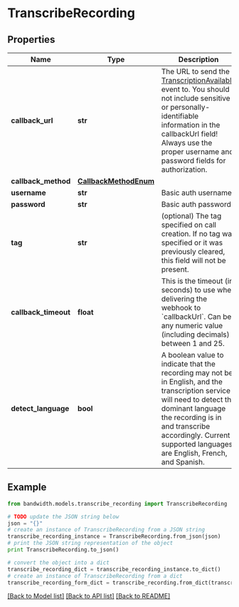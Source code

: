 # TranscribeRecording


## Properties
Name | Type | Description | Notes
------------ | ------------- | ------------- | -------------
**callback_url** | **str** | The URL to send the [TranscriptionAvailable](/docs/voice/webhooks/transcriptionAvailable) event to. You should not include sensitive or personally-identifiable information in the callbackUrl field! Always use the proper username and password fields for authorization. | [optional] 
**callback_method** | [**CallbackMethodEnum**](CallbackMethodEnum.md) |  | [optional] 
**username** | **str** | Basic auth username. | [optional] 
**password** | **str** | Basic auth password. | [optional] 
**tag** | **str** | (optional) The tag specified on call creation. If no tag was specified or it was previously cleared, this field will not be present. | [optional] 
**callback_timeout** | **float** | This is the timeout (in seconds) to use when delivering the webhook to &#x60;callbackUrl&#x60;. Can be any numeric value (including decimals) between 1 and 25. | [optional] [default to 15]
**detect_language** | **bool** | A boolean value to indicate that the recording may not be in English, and the transcription service will need to detect the dominant language the recording is in and transcribe accordingly. Current supported languages are English, French, and Spanish. | [optional] [default to False]

## Example

```python
from bandwidth.models.transcribe_recording import TranscribeRecording

# TODO update the JSON string below
json = "{}"
# create an instance of TranscribeRecording from a JSON string
transcribe_recording_instance = TranscribeRecording.from_json(json)
# print the JSON string representation of the object
print TranscribeRecording.to_json()

# convert the object into a dict
transcribe_recording_dict = transcribe_recording_instance.to_dict()
# create an instance of TranscribeRecording from a dict
transcribe_recording_form_dict = transcribe_recording.from_dict(transcribe_recording_dict)
```
[[Back to Model list]](../README.md#documentation-for-models) [[Back to API list]](../README.md#documentation-for-api-endpoints) [[Back to README]](../README.md)


